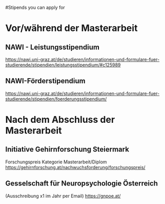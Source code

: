 #Stipends you can apply for

# Vor/während der Masterarbeit
## NAWI - Leistungsstipendium
https://nawi.uni-graz.at/de/studieren/informationen-und-formulare-fuer-studierende/stipendien/leistungsstipendium/#c125989
## NAWI-Förderstipendium
https://nawi.uni-graz.at/de/studieren/informationen-und-formulare-fuer-studierende/stipendien/foerderungsstipendium/
# Nach dem Abschluss der Masterarbeit
## Initiative Gehirnforschung Steiermark
Forschungspreis Kategorie Masterarbeit/Diplom
https://gehirnforschung.at/nachwuchsforderung/forschungspreis/
## Gesselschaft für Neuropsychologie Österreich
(Ausschreibung x1 im Jahr per Email)
https://gnpoe.at/
